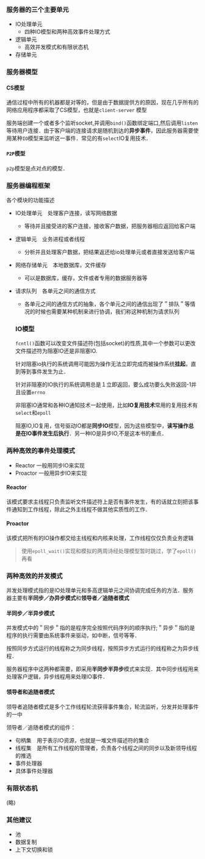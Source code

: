 ### 服务器的三个主要单元

- IO处理单元
  - 四种IO模型和两种高效事件处理方式
- 逻辑单元
  - 高效并发模式和有限状态机
- 存储单元

### 服务器模型

#### CS模型

通信过程中所有的机器都是对等的，但是由于数据提供方的原因，现在几乎所有的网络应用程序都采取了CS模型，也就是`client-server` 模型

服务端创建一个或者多个监听socket,并调用`bind()`函数绑定端口,然后调用`listen`等待用户连接．由于客户端的连接请求是随机到达的**异步事件**，因此服务器需要使用某种`IO`模型来监听这一事件．常见的有`select`IO复用技术．

#### `P2P`模型

`p2p`模型是点对点的模型．

### 服务器编程框架

各个模块的功能描述

- IO处理单元　处理客户连接，读写网络数据

  - 等待并且接受进的客户连接，接收客户数据，把服务器相应返回给客户端

- 逻辑单元　业务进程或者线程

  - 分析并且处理客户数据，把结果返还给io处理单元或者直接发送给客户端

- 网络存储单元　本地数据库，文件缓存

  - 可以是数据库，缓存，文件或者专用的数据服务器等

- 请求队列　各单元之间的通信方式

  - 各单元之间的通信方式的抽象，各个单元之间的通信出现了＂排队＂等情况的时候也需要某种机制来进行协调，我们称这种机制为请求队列


  ### IO模型

  `fcntl()`函数可以改变文件描述符(包括socket)的性质,其中一个参数可以更改文件描述符为阻塞IO还是非阻塞IO.

  针对阻塞io执行的系统调用可能因为操作无法立即完成而被操作系统**挂起**，直到等到事件发生为止．

  针对非阻塞的IO执行的系统调用总是１立即返回，要么成功要么失败返回-1并且设置`errno`

  非阻塞IO通常和各种IO通知技术一起使用，比如**IO复用技术**常用的复用技术有`select`和`epoll`

  阻塞IO,IO复用，信号驱动IO都是**同步IO**模型，因为这些模型中，**读写操作总是在IO事件发生后执行**．另一种IO是异步IO,不是这本书的重点．



### 两种高效的事件处理模式

- Reactor 一般用同步IO来实现
- Proactor 一般用异步IO来实现

#### Reactor

该模式要求主线程只负责监听文件描述符上是否有事件发生，有的话就立刻把该事件通知到工作线程，除此之外主线程不做其他实质性的工作．

#### Proactor

该模式把所有的IO操作都交给主线程和内核来处理，工作线程仅仅负责业务逻辑

> 使用`epoll_wait()`实现和模拟的两周诗经处理模型暂时跳过，学了`epoll()`再看

### 两种高效的并发模式

并发处理模式指的是IO处理单元和多高逻辑单元之间协调完成任务的方法．服务器主要有**半同步／办异步模式**和**领导者／追随者模式**

#### 半同步／半异步模式

并发模式中的＂同步＂指的是程序完全按照代码序列的顺序执行;＂异步＂指的是程序的执行需要由系统事件来驱动，如中断，信号等等．

按照同步方式运行的线程称之为同步线程，按照异步方式运行的线程称之为异步线程．

服务器程序中这两种都需要，即采用**半同步半异步**模式来实现．其中同步线程用来处理客户逻辑，异步线程用来处理IO事件．

#### 领导者和追随者模式

领导者追随者模式是多个工作线程轮流获得事件集合，轮流监听，分发并处理事件的一中

领导者／追随者模式的组件：

- 句柄集　用于表示IO资源，也就是一堆文件描述符的集合
- 线程集　是所有工作线程的管理者，负责各个线程之间的同步以及新领导线程的推选
- 事件处理器　
- 具体事件处理器

### 有限状态机

(略)

### 其他建议

- 池
- 数据复制
- 上下文切换和锁
